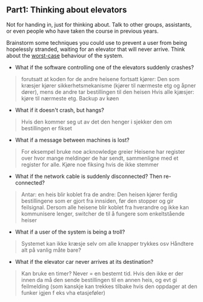 Part1: Thinking about elevators
---------------------------
Not for handing in, just for thinking about. Talk to other groups, assistants, or even people who have taken the course in previous years.

Brainstorm some techniques you could use to prevent a user from being hopelessly stranded, waiting for an elevator that will never arrive. Think about the [worst-case](http://xkcd.com/748/) behaviour of the system.
 - What if the software controlling one of the elevators suddenly crashes?
 > forutsatt at koden for de andre heisene fortsatt kjører: Den som kræsjer kjører sikkerhetsmekanisme (kjører til nærmeste etg og åpner dører), mens de andre tar bestillingen til den heisen
 > Hvis alle kjæsjer: kjøre til nærmeste etg.
 Backup av køen

 - What if it doesn't crash, but hangs?
 > Hvis den kommer seg ut av det den henger i sjekker den om bestillingen er fikset

 - What if a message between machines is lost?
 > For eksempel bruke noe acknowledge greier
 > Heisene har register over hvor mange meldinger de har sendt, sammenligne med et register for alle. Kjøre noe fiksing hvis de ikke stemmer

 - What if the network cable is suddenly disconnected? Then re-connected?
 > Antar: en heis blir koblet fra de andre: Den heisen kjører ferdig bestillingene som er gjort fra innsiden, før den stopper og gir feilsignal.
 > Dersom alle heisene blir koblet fra hverandre og ikke kan kommunisere lenger, switcher de til å fungere som enkeltstående heiser

 - What if a user of the system is being a troll?
 > Systemet kan ikke kræsje selv om alle knapper trykkes osv
 > Håndtere alt på vanlig måte bare?

 - What if the elevator car never arrives at its destination?
> Kan bruke en timer? Never = en bestemt tid. Hvis den ikke er der innen da må den sende bestillingen til en annen heis, og evt gi feilmelding (som kanskje kan trekkes tilbake hvis den oppdager at den funker igjen f eks vha etasjeføler)

